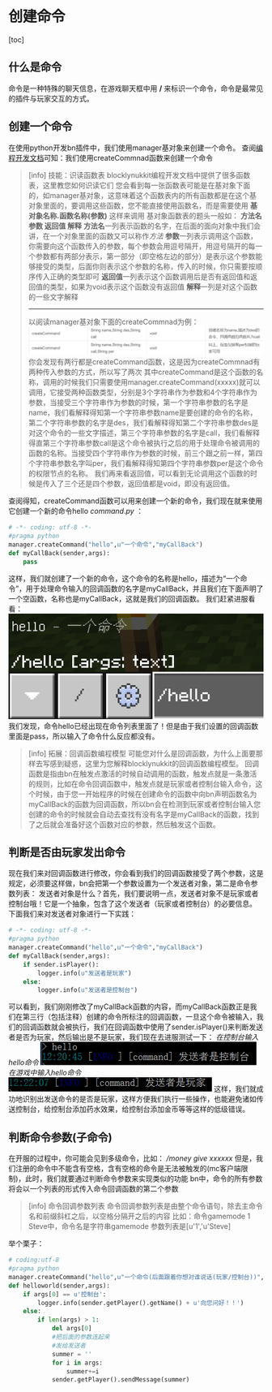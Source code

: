 # 创建命令
[toc]
## 什么是命令
命令是一种特殊的聊天信息，在游戏聊天框中用 **/** 来标识一个命令，命令是最常见的插件与玩家交互的方式。
## 创建一个命令
在使用python开发bn插件中，我们使用manager基对象来创建一个命令。
查阅[编程开发文档](http://www.blocklynukkit.info/1723846)可知：我们使用createCommnad函数来创建一个命令
>[info] 技能：识读函数表
> blocklynukkit编程开发文档中提供了很多函数表，这里教您如何识读它们
> 您会看到每一张函数表可能是在基对象下面的，如manager基对象，这意味着这个函数表内的所有函数都是在这个基对象里面的，要调用这些函数，您不能直接使用函数名，而是需要使用 **基对象名称.函数名称(参数)** 这样来调用
> 基对象函数表的题头一般如： **方法名 参数 返回值 解释**
> **方法名**一列表示函数的名字，在后面的面向对象中我们会讲，在一个对象里面的函数又可以称作*方法*
> **参数**一列表示调用这个函数，你需要向这个函数传入的参数，每个参数会用逗号隔开，用逗号隔开的每一个参数都有两部分表示，第一部分（即空格左边的部分）是表示这个参数能够接受的类型，后面你则表示这个参数的名称，传入的时候，你只需要按顺序传入正确的类型即可
> **返回值**一列表示这个函数调用后是否有返回值和返回值的类型，如果为void表示这个函数没有返回值
> **解释**一列是对这个函数的一些文字解释
> *******************
> 以阅读manager基对象下面的createCommnad为例：
> ![](../../../images/screenshot_1598077020977.png)
> 你会发现有两行都是createCommand函数，这是因为createCommnad有两种传入参数的方式，所以写了两次
> 其中createCommand是这个函数的名称，调用的时候我们只需要使用manager.createCommand(xxxxx)就可以调用，它接受两种函数类型，分别是3个字符串作为参数和4个字符串作为参数，当接受三个字符串作为参数的时候，第一个字符串参数的名字是name，我们看解释得知第一个字符串参数name是要创建的命令的名称，第二个字符串参数的名字是des，我们看解释得知第二个字符串参数des是对这个命令的一些文字描述，第三个字符串参数的名字是call，我们看解释得直第三个字符串参数call是这个命令被执行之后的用于处理命令被调用的函数的名称。当接受四个字符串作为参数的时候，前三个跟之前一样，第四个字符串参数名字叫per，我们看解释得知第四个字符串参数per是这个命令的权限节点的名称。
> 我们再来看返回值，可以看到无论调用这个函数的时候是传入了三个还是四个参数，返回值都是void，即没有返回值。

查阅得知，createCommand函数可以用来创建一个新的命令，我们现在就来使用它创建一个新的命令hello
*command*.*py* ：
```python
# -*- coding: utf-8 -*-
#pragma python
manager.createCommand("hello",u"一个命令","myCallBack")
def myCallBack(sender,args):
    pass
```
这样，我们就创建了一个新的命令，这个命令的名称是hello，描述为“一个命令”，用于处理命令输入的回调函数的名字是myCallBack，并且我们在下面声明了一个空函数，名称也是myCallBack，这就是我们的回调函数。
我们赶紧进服看看：
![](../../../images/screenshot_1598142747796.png)
我们发现，命令hello已经出现在命令列表里面了！但是由于我们设置的回调函数里面是pass，所以输入了命令什么反应都没有。
>[info] 拓展：回调函数编程模型
> 可能您对什么是回调函数，为什么上面要那样去写感到疑惑，这里为您解释blocklynukkit的回调函数编程模型。
> 回调函数是指由bn在触发点激活的时候自动调用的函数，触发点就是一条激活的规则，比如在命令回调函数中，触发点就是玩家或者控制台输入命令，这个时候，由于您一开始程序的时候在创建命令的函数中向bn声明函数名为myCallBack的函数为回调函数，所以bn会在检测到玩家或者控制台输入您创建的命令的时候就会自动去查找有没有名字是myCallBack的函数，找到了之后就会准备好这个函数对应的参数，然后触发这个函数。
## 判断是否由玩家发出命令
现在我们来对回调函数进行修改，你会看到我们的回调函数接受了两个参数，这是规定，必须要这样做，bn会把第一个参数设置为一个发送者对象，第二是命令参数列表：
发送者对象是什么？首先，我们要说明一点，发送者对象不是玩家或者控制台哦！它是一个抽象，包含了这个发送者（玩家或者控制台）的必要信息。
下面我们来对发送者对象进行一下实践：
```python
# -*- coding: utf-8 -*-
#pragma python
manager.createCommand("hello",u"一个命令","myCallBack")
def myCallBack(sender,args):
    if sender.isPlayer():
        logger.info(u"发送者是玩家")
    else:
        logger.info(u"发送者是控制台")
```
可以看到，我们刚刚修改了myCallBack函数的内容，而myCallBack函数正是我们在第三行（包括注释）创建的命令所标注的回调函数，一旦这个命令被输入，我们的回调函数就会被执行，我们在回调函数中使用了sender.isPlayer()来判断发送者是否为玩家，然后输出是不是玩家，我们现在去进服测试一下：
*在控制台输入hello命令*
![](../../../images/screenshot_1598156455562.png)
*在游戏中输入hello命令*
![](../../../images/screenshot_1598156548041.png)
这样，我们就成功地识别出发送命令的是否是玩家，这样方便我们执行一些操作，也能避免诸如传送控制台，给控制台添加药水效果，给控制台添加金币等等这样的低级错误。
## 判断命令参数(子命令)
在开服的过程中，你可能会见到多级命令，比如：
*/money give xxxxxx*
但是，我们注册的命令中不能含有空格，含有空格的命令是无法被触发的(mc客户端限制)，此时，我们就要通过判断命令参数来实现类似的功能
bn中，命令的所有参数将会以一个列表的形式传入命令回调函数的第二个参数
>[info] 命令回调参数列表
> 命令回调参数列表是由整个命令语句，除去主命令名和前缀斜杠之后，以空格分隔开之后的内容
> 比如：命令gamemode 1 Steve中，命令名是字符串gamemode 参数列表是[u'1','u'Steve]

举个栗子：
```python
# coding:utf-8
#pragma python
manager.createCommand("hello",u"一个命令(后面跟着你想对谁说话(玩家/控制台))","helloworld")
def helloworld(sender,args):
    if args[0] == u'控制台':
        logger.info(sender.getPlayer().getName() + u'向您问好！！')
    else:
        if len(args) > 1:
            del args[0]
            #把后面的参数连起来
            #发给发送者
            summer = ''
            for i in args:
                summer+=i
            sender.getPlayer().sendMessage(summer)
```